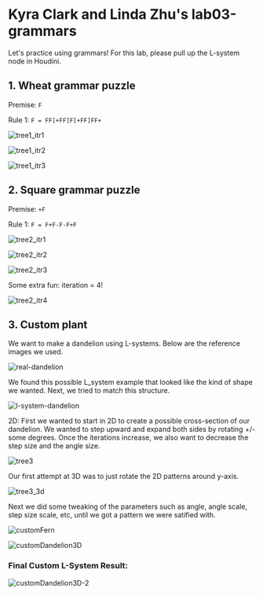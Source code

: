 # Kyra Clark and Linda Zhu's lab03-grammars
Let's practice using grammars! For this lab, please pull up the L-system node in Houdini.

## 1. Wheat grammar puzzle
Premise: `F`

Rule 1: `F = FF[+FF]F[+FF]FF+`

![tree1_itr1](https://github.com/LinDadaism/ProceduralGraphics-lab03-grammars/assets/46789205/17ebcda9-42ed-49e8-91fc-3aee201caaa9)

![tree1_itr2](https://github.com/LinDadaism/ProceduralGraphics-lab03-grammars/assets/46789205/9b6fd328-b996-4e5e-998c-a336cb6643a4)

![tree1_itr3](https://github.com/LinDadaism/ProceduralGraphics-lab03-grammars/assets/46789205/8d8e9751-adf7-4b1a-9d5c-ec34b10558fa)

## 2. Square grammar puzzle
Premise: `+F`

Rule 1: `F = F+F-F-F+F`

![tree2_itr1](https://github.com/LinDadaism/ProceduralGraphics-lab03-grammars/assets/46789205/8b515c51-dfa5-411a-892e-a888704e16b6)

![tree2_itr2](https://github.com/LinDadaism/ProceduralGraphics-lab03-grammars/assets/46789205/810c5d08-453d-4f6a-bcb5-c99d07eb0a57)

![tree2_itr3](https://github.com/LinDadaism/ProceduralGraphics-lab03-grammars/assets/46789205/22dec898-0fc0-46cb-bfc6-fd6723efdd19)

Some extra fun: iteration = 4!

![tree2_itr4](https://github.com/LinDadaism/ProceduralGraphics-lab03-grammars/assets/46789205/74e081b8-b026-4acf-b18f-ce78d2ea7495)

## 3. Custom plant
We want to make a dandelion using L-systems. Below are the reference images we used.

![real-dandelion](https://github.com/LinDadaism/ProceduralGraphics-lab03-grammars/assets/46789205/9eb9c759-e74b-4b61-a4f9-0ce687f52e35)

We found this possible L_system example that looked like the kind of shape we wanted. Next, we tried to match this structure.

![l-system-dandelion](https://github.com/LinDadaism/ProceduralGraphics-lab03-grammars/assets/46789205/4c469014-acb8-48fc-8965-ef0a959d1010)

2D: First we wanted to start in 2D to create a possible cross-section of our dandelion. We wanted to step upward and expand both sides by rotating +/- some degrees. Once the iterations increase, we also want to decrease the step size and the angle size. 

![tree3](https://github.com/LinDadaism/ProceduralGraphics-lab03-grammars/assets/46789205/1769d376-2653-4d18-b031-164b6fcfda27)

Our first attempt at 3D was to just rotate the 2D patterns around y-axis.

![tree3_3d](https://github.com/LinDadaism/ProceduralGraphics-lab03-grammars/assets/46789205/af1d0a00-6900-4ff3-93bd-c5ade793e75f)

Next we did some tweaking of the parameters such as angle, angle scale, step size scale, etc, until we got a pattern we were satified with. 

![customFern](https://github.com/LinDadaism/ProceduralGraphics-lab03-grammars/assets/46789205/0fb319c2-16ad-4905-8bb2-5ce618b24b8b)

![customDandelion3D](https://github.com/LinDadaism/ProceduralGraphics-lab03-grammars/assets/46789205/cd9334ad-c93c-4c88-9cb6-dc57495f78dc)

### Final Custom L-System Result: 
![customDandelion3D-2](https://github.com/LinDadaism/ProceduralGraphics-lab03-grammars/assets/46789205/b0c3f79c-70e8-42a4-a267-90af165f8be7)

